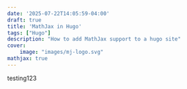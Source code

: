 ```yaml
---
date: '2025-07-22T14:05:59-04:00'
draft: true
title: 'MathJax in Hugo'
tags: ["Hugo"]
description: "How to add MathJax support to a hugo site"
cover:
    image: "images/mj-logo.svg"
mathjax: true
---
```

testing123